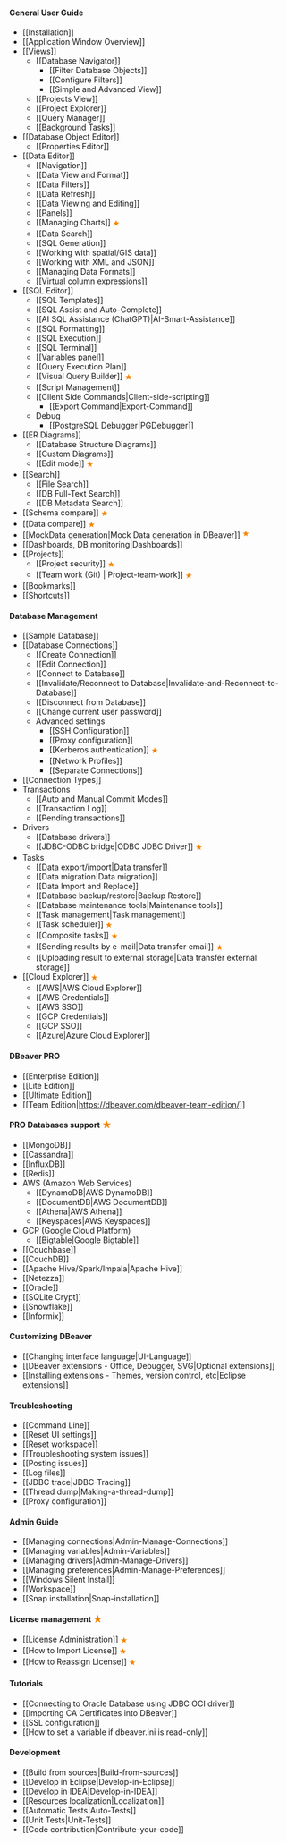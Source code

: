 #### General User Guide
- [[Installation]]
- [[Application Window Overview]]
- [[Views]]
  - [[Database Navigator]]
    - [[Filter Database Objects]]
    - [[Configure Filters]]
    - [[Simple and Advanced View]]
  - [[Projects View]]
  - [[Project Explorer]]
  - [[Query Manager]]
  - [[Background Tasks]]
- [[Database Object Editor]]
  - [[Properties Editor]]
- [[Data Editor]]
  - [[Navigation]]
  - [[Data View and Format]]
  - [[Data Filters]]
  - [[Data Refresh]]
  - [[Data Viewing and Editing]]
  - [[Panels]]
  - [[Managing Charts]] <img src="images/commercial.png" align="top" vspace="4"/>
  - [[Data Search]]
  - [[SQL Generation]]
  - [[Working with spatial/GIS data]]
  - [[Working with XML and JSON]]
  - [[Managing Data Formats]]
  - [[Virtual column expressions]]
- [[SQL Editor]]
  - [[SQL Templates]]
  - [[SQL Assist and Auto-Complete]]
  - [[AI SQL Assistance (ChatGPT)|AI-Smart-Assistance]]
  - [[SQL Formatting]]
  - [[SQL Execution]]
  - [[SQL Terminal]]
  - [[Variables panel]]
  - [[Query Execution Plan]]
  - [[Visual Query Builder]] <img src="images/commercial.png" vspace="4" align="top"/>
  - [[Script Management]]
  - [[Client Side Commands|Client-side-scripting]]
    - [[Export Command|Export-Command]]
  - Debug
    - [[PostgreSQL Debugger|PGDebugger]]
- [[ER Diagrams]]
  - [[Database Structure Diagrams]]
  - [[Custom Diagrams]]
  - [[Edit mode]] <img src="images/commercial.png" vspace="4" align="top"/>
- [[Search]]
  - [[File Search]]
  - [[DB Full-Text Search]]
  - [[DB Metadata Search]]
- [[Schema compare]] <img src="images/commercial.png" vspace="4" align="top"/>
- [[Data compare]] <img src="images/commercial.png" vspace="4" align="top"/>
- [[MockData generation|Mock Data generation in DBeaver]] <img src="images/commercial.png" vspace="0" vspace="4" align="top"/>
- [[Dashboards, DB monitoring|Dashboards]]
- [[Projects]]
  - [[Project security]] <img src="images/commercial.png" vspace="4" align="top"/>
  - [[Team work (Git) | Project-team-work]] <img src="images/commercial.png" vspace="4" align="top"/>
- [[Bookmarks]]
- [[Shortcuts]]

#### Database Management
- [[Sample Database]]
- [[Database Connections]]
  - [[Create Connection]]
  - [[Edit Connection]]
  - [[Connect to Database]]
  - [[Invalidate/Reconnect to Database|Invalidate-and-Reconnect-to-Database]]
  - [[Disconnect from Database]]
  - [[Change current user password]]
  - Advanced settings
    - [[SSH Configuration]]
    - [[Proxy configuration]]
    - [[Kerberos authentication]] <img src="images/commercial.png" vspace="4" align="top"/>
    - [[Network Profiles]]
    - [[Separate Connections]]
- [[Connection Types]]
- Transactions
  - [[Auto and Manual Commit Modes]]
  - [[Transaction Log]]
  - [[Pending transactions]]
- Drivers
  - [[Database drivers]]
  - [[JDBC-ODBC bridge|ODBC JDBC Driver]] <img src="images/commercial.png" vspace="4" align="top"/>
- Tasks
  - [[Data export/import|Data transfer]]
  - [[Data migration|Data migration]]
  - [[Data Import and Replace]]
  - [[Database backup/restore|Backup Restore]]
  - [[Database maintenance tools|Maintenance tools]]
  - [[Task management|Task management]]
  - [[Task scheduler]] <img src="images/commercial.png" vspace="4" align="top"/>
  - [[Composite tasks]] <img src="images/commercial.png" vspace="4" align="top"/>
  - [[Sending results by e-mail|Data transfer email]] <img src="images/commercial.png" vspace="4" align="top"/>
  - [[Uploading result to external storage|Data transfer external storage]]
- [[Cloud Explorer]] <img src="images/commercial.png" vspace="4" align="top"/>
  - [[AWS|AWS Cloud Explorer]]
  - [[AWS Credentials]]
  - [[AWS SSO]]
  - [[GCP Credentials]]
  - [[GCP SSO]]
  - [[Azure|Azure Cloud Explorer]]

#### DBeaver PRO
- [[Enterprise Edition]]
- [[Lite Edition]] <!--CMD:SKIP-->
- [[Ultimate Edition]] <!--CMD:SKIP-->
- [[Team Edition|https://dbeaver.com/dbeaver-team-edition/]] <!--CMD:SKIP-->

#### PRO Databases support <img src="images/commercial_big.png" align="top" height="16">
- [[MongoDB]]
- [[Cassandra]]
- [[InfluxDB]]
- [[Redis]]
- AWS (Amazon Web Services)
  - [[DynamoDB|AWS DynamoDB]]
  - [[DocumentDB|AWS DocumentDB]]
  - [[Athena|AWS Athena]]
  - [[Keyspaces|AWS Keyspaces]]
- GCP (Google Cloud Platform)
  - [[Bigtable|Google Bigtable]]
- [[Couchbase]]
- [[CouchDB]]
- [[Apache Hive/Spark/Impala|Apache Hive]]
- [[Netezza]]
- [[Oracle]]
- [[SQLite Crypt]]
- [[Snowflake]]
- [[Informix]]

#### Customizing DBeaver
- [[Changing interface language|UI-Language]]
- [[DBeaver extensions - Office, Debugger, SVG|Optional extensions]] <!--CMD:SKIP-->
- [[Installing extensions - Themes, version control, etc|Eclipse extensions]]

#### Troubleshooting
- [[Command Line]]
- [[Reset UI settings]]
- [[Reset workspace]]
- [[Troubleshooting system issues]]
- [[Posting issues]]
- [[Log files]]
- [[JDBC trace|JDBC-Tracing]]
- [[Thread dump|Making-a-thread-dump]]
- [[Proxy configuration]]

#### Admin Guide
- [[Managing connections|Admin-Manage-Connections]]
- [[Managing variables|Admin-Variables]]
- [[Managing drivers|Admin-Manage-Drivers]]
- [[Managing preferences|Admin-Manage-Preferences]]
- [[Windows Silent Install]]
- [[Workspace]] <!--CMD:SKIP-->
- [[Snap installation|Snap-installation]]

#### License management <img src="images/commercial_big.png" align="top" height="16">
- [[License Administration]] <img src="images/commercial.png" vspace="4" align="top"/>
- [[How to Import License]] <img src="images/commercial.png" vspace="4" align="top"/>
- [[How to Reassign License]] <img src="images/commercial.png" vspace="4" align="top"/>

#### Tutorials
- [[Connecting to Oracle Database using JDBC OCI driver]]
- [[Importing CA Certificates into DBeaver]]
- [[SSL configuration]] 
- [[How to set a variable if dbeaver.ini is read-only]]

#### Development <!--CMD:SKIP-->
- [[Build from sources|Build-from-sources]] <!--CMD:SKIP-->
- [[Develop in Eclipse|Develop-in-Eclipse]] <!--CMD:SKIP-->
- [[Develop in IDEA|Develop-in-IDEA]] <!--CMD:SKIP-->
- [[Resources localization|Localization]] <!--CMD:SKIP-->
- [[Automatic Tests|Auto-Tests]] <!--CMD:SKIP-->
- [[Unit Tests|Unit-Tests]] <!--CMD:SKIP-->
- [[Code contribution|Contribute-your-code]] <!--CMD:SKIP-->
